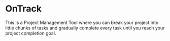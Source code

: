 # OnTrack
This is a Project Management Tool where you can break your project into little chunks of tasks and gradually complete every task until you reach your project completion goal.
